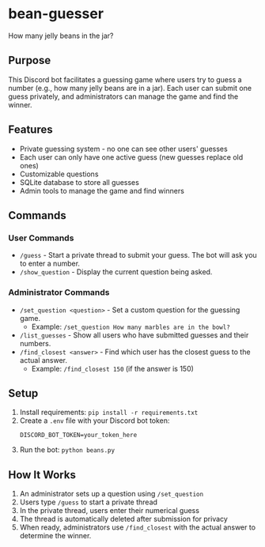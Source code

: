 # bean-guesser
How many jelly beans in the jar?

## Purpose
This Discord bot facilitates a guessing game where users try to guess a number (e.g., how many jelly beans are in a jar). Each user can submit one guess privately, and administrators can manage the game and find the winner.

## Features
- Private guessing system - no one can see other users' guesses
- Each user can only have one active guess (new guesses replace old ones)
- Customizable questions
- SQLite database to store all guesses
- Admin tools to manage the game and find winners

## Commands

### User Commands
- `/guess` - Start a private thread to submit your guess. The bot will ask you to enter a number.
- `/show_question` - Display the current question being asked.

### Administrator Commands
- `/set_question <question>` - Set a custom question for the guessing game.
  - Example: `/set_question How many marbles are in the bowl?`
- `/list_guesses` - Show all users who have submitted guesses and their numbers.
- `/find_closest <answer>` - Find which user has the closest guess to the actual answer.
  - Example: `/find_closest 150` (if the answer is 150)

## Setup
1. Install requirements: `pip install -r requirements.txt`
2. Create a `.env` file with your Discord bot token:
   ```
   DISCORD_BOT_TOKEN=your_token_here
   ```
3. Run the bot: `python beans.py`

## How It Works
1. An administrator sets up a question using `/set_question`
2. Users type `/guess` to start a private thread
3. In the private thread, users enter their numerical guess
4. The thread is automatically deleted after submission for privacy
5. When ready, administrators use `/find_closest` with the actual answer to determine the winner.
